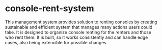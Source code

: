 # console-rent-system
This management system provides solution to renting consoles by creating sustainable and efficient system that manages many actions users could take. It is designed to organize console renting for the renters and those who rent them. It is built, so it works consistently and can handle edge cases, also being extencible for possible changes.
